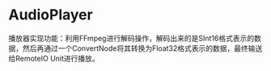 #  AudioPlayer
播放器实现功能：利用FFmpeg进行解码操作，解码出来的是SInt16格式表示的数据，然后再通过一个ConvertNode将其转换为Float32格式表示的数据，最终输送给RemoteIO Unit进行播放。

